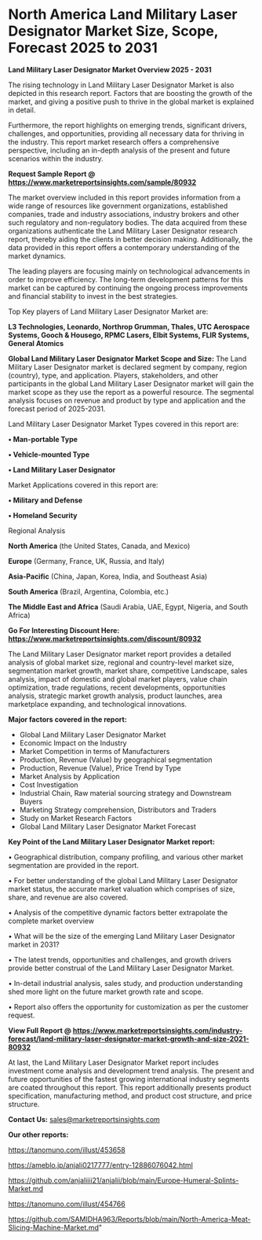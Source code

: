 # North America Land Military Laser Designator Market Size, Scope, Forecast 2025 to 2031

<Strong> Land Military Laser Designator Market Overview 2025 - 2031</strong>

The rising technology in Land Military Laser Designator Market is also depicted in this research report. Factors that are boosting the growth of the market, and giving a positive push to thrive in the global market is explained in detail.

Furthermore, the report highlights on emerging trends, significant drivers, challenges, and opportunities, providing all necessary data for thriving in the industry. This report market research offers a comprehensive perspective, including an in-depth analysis of the present and future scenarios within the industry.

<strong>Request Sample Report @ <a href=https://www.marketreportsinsights.com/sample/80932>https://www.marketreportsinsights.com/sample/80932</a></strong>

The market overview included in this report provides information from a wide range of resources like government organizations, established companies, trade and industry associations, industry brokers and other such regulatory and non-regulatory bodies. The data acquired from these organizations authenticate the Land Military Laser Designator research report, thereby aiding the clients in better decision making. Additionally, the data provided in this report offers a contemporary understanding of the market dynamics.

The leading players are focusing mainly on technological advancements in order to improve efficiency. The long-term development patterns for this market can be captured by continuing the ongoing process improvements and financial stability to invest in the best strategies.

Top Key players of Land Military Laser Designator Market are:

<strong>L3 Technologies, Leonardo, Northrop Grumman, Thales, UTC Aerospace Systems, Gooch & Housego, RPMC Lasers, Elbit Systems, FLIR Systems, General Atomics</strong>

<strong><b>Global Land Military Laser Designator Market Scope and Size:</b></strong>
The Land Military Laser Designator market is declared segment by company, region (country), type, and application. Players, stakeholders, and other participants in the global Land Military Laser Designator market will gain the market scope as they use the report as a powerful resource. The segmental analysis focuses on revenue and product by type and application and the forecast period of 2025-2031.

Land Military Laser Designator Market Types covered in this report are:

<strong>• Man-portable Type

• Vehicle-mounted Type

• Land Military Laser Designator</strong>

Market Applications covered in this report are:

<strong>• Military and Defense

• Homeland Security</strong> 

Regional Analysis

<strong>North America</strong> (the United States, Canada, and Mexico)

<strong>Europe</strong> (Germany, France, UK, Russia, and Italy)

<strong>Asia-Pacific</strong> (China, Japan, Korea, India, and Southeast Asia)

<strong>South America</strong> (Brazil, Argentina, Colombia, etc.)

<strong>The Middle East and Africa</strong> (Saudi Arabia, UAE, Egypt, Nigeria, and South Africa)

<strong>Go For Interesting Discount Here: <a href=https://www.marketreportsinsights.com/discount/80932>https://www.marketreportsinsights.com/discount/80932</a></strong>

The Land Military Laser Designator market report provides a detailed analysis of global market size, regional and country-level market size, segmentation market growth, market share, competitive Landscape, sales analysis, impact of domestic and global market players, value chain optimization, trade regulations, recent developments, opportunities analysis, strategic market growth analysis, product launches, area marketplace expanding, and technological innovations.

<strong><b>Major factors covered in the report:</b></strong>
<ul>
  <li>Global Land Military Laser Designator Market </li>
  <li>Economic Impact on the Industry</li>
  <li>Market Competition in terms of Manufacturers</li>
  <li>Production, Revenue (Value) by geographical segmentation</li>
  <li>Production, Revenue (Value), Price Trend by Type</li>
  <li>Market Analysis by Application</li>
  <li>Cost Investigation</li>
  <li>Industrial Chain, Raw material sourcing strategy and Downstream Buyers</li>
  <li>Marketing Strategy comprehension, Distributors and Traders</li>
  <li>Study on Market Research Factors</li>
  <li>Global Land Military Laser Designator Market Forecast</li>
</ul>

<strong><b>Key Point of the Land Military Laser Designator Market report:</b></strong>

• Geographical distribution, company profiling, and various other market segmentation are provided in the report.

• For better understanding of the global Land Military Laser Designator market status, the accurate market valuation which comprises of size, share, and revenue are also covered.

• Analysis of the competitive dynamic factors better extrapolate the complete market overview

• What will be the size of the emerging Land Military Laser Designator market in 2031?

• The latest trends, opportunities and challenges, and growth drivers provide better construal of the Land Military Laser Designator Market.

• In-detail industrial analysis, sales study, and production understanding shed more light on the future market growth rate and scope.

• Report also offers the opportunity for customization as per the customer request.

<strong><b>View Full Report @ <a href=https://www.marketreportsinsights.com/industry-forecast/land-military-laser-designator-market-growth-and-size-2021-80932>https://www.marketreportsinsights.com/industry-forecast/land-military-laser-designator-market-growth-and-size-2021-80932</a></b></strong>


At last, the Land Military Laser Designator Market report includes investment come analysis and development trend analysis. The present and future opportunities of the fastest growing international industry segments are coated throughout this report. This report additionally presents product specification, manufacturing method, and product cost structure, and price structure.

<strong>Contact Us:</strong>
sales@marketreportsinsights.com

<strong>Our other reports:</strong>

<a href=https://tanomuno.com/illust/453658>https://tanomuno.com/illust/453658</a>

<a href=https://ameblo.jp/anjali0217777/entry-12886076042.html>https://ameblo.jp/anjali0217777/entry-12886076042.html</a>

<a href=https://github.com/anjaliiii21/anjalii/blob/main/Europe-Humeral-Splints-Market.md>https://github.com/anjaliiii21/anjalii/blob/main/Europe-Humeral-Splints-Market.md</a>

<a href=https://tanomuno.com/illust/454766>https://tanomuno.com/illust/454766</a>

<a href=https://github.com/SAMIDHA963/Reports/blob/main/North-America-Meat-Slicing-Machine-Market.md>https://github.com/SAMIDHA963/Reports/blob/main/North-America-Meat-Slicing-Machine-Market.md</a>"

